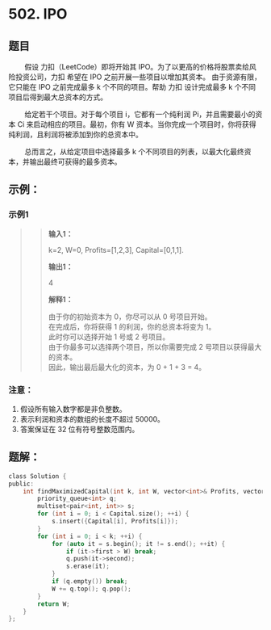 # 502. IPO
## 题目
&emsp;&emsp; 假设 力扣（LeetCode）即将开始其 IPO。为了以更高的价格将股票卖给风险投资公司，力扣 希望在 IPO 之前开展一些项目以增加其资本。 由于资源有限，它只能在 IPO 之前完成最多 k 个不同的项目。帮助 力扣 设计完成最多 k 个不同项目后得到最大总资本的方式。

&emsp;&emsp; 给定若干个项目。对于每个项目 i，它都有一个纯利润 Pi，并且需要最小的资本 Ci 来启动相应的项目。最初，你有 W 资本。当你完成一个项目时，你将获得纯利润，且利润将被添加到你的总资本中。

&emsp;&emsp; 总而言之，从给定项目中选择最多 k 个不同项目的列表，以最大化最终资本，并输出最终可获得的最多资本。


## 示例：
### **示例1**
>> **输入1：**
>>
>> k=2, W=0, Profits=[1,2,3], Capital=[0,1,1].
>>
>> **输出1：**
>>
>> 4
>>
>> **解释1：**
>>
>> 由于你的初始资本为 0，你尽可以从 0 号项目开始。<br>
在完成后，你将获得 1 的利润，你的总资本将变为 1。<br>
此时你可以选择开始 1 号或 2 号项目。<br>
由于你最多可以选择两个项目，所以你需要完成 2 号项目以获得最大的资本。<br>
因此，输出最后最大化的资本，为 0 + 1 + 3 = 4。<br>

### **注意：**
1. 假设所有输入数字都是非负整数。
2. 表示利润和资本的数组的长度不超过 50000。
3. 答案保证在 32 位有符号整数范围内。

## 题解：

```C
class Solution {
public:
    int findMaximizedCapital(int k, int W, vector<int>& Profits, vector<int>& Capital) {
        priority_queue<int> q;
        multiset<pair<int, int>> s;
        for (int i = 0; i < Capital.size(); ++i) {
            s.insert({Capital[i], Profits[i]});
        }
        for (int i = 0; i < k; ++i) {
            for (auto it = s.begin(); it != s.end(); ++it) {
                if (it->first > W) break;
                q.push(it->second);
                s.erase(it);
            }
            if (q.empty()) break;
            W += q.top(); q.pop();
        }
        return W;
    }
};
```
